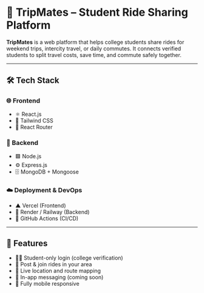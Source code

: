 # 🚗 TripMates – Student Ride Sharing Platform

**TripMates** is a web platform that helps college students share rides for weekend trips, intercity travel, or daily commutes. It connects verified students to split travel costs, save time, and commute safely together.

---

## 🛠️ Tech Stack

### 🌐 Frontend
- ⚛️ React.js
- 🎨 Tailwind CSS
- 🔁 React Router

### 🔧 Backend
- 🟩 Node.js
- ⚙️ Express.js
- 🗄️ MongoDB + Mongoose


### ☁️ Deployment & DevOps
- ▲ Vercel (Frontend)
- 🔁 Render / Railway (Backend)
- 🧪 GitHub Actions (CI/CD)

---

## 🚀 Features

- 🧑‍🎓 Student-only login (college verification)
- 🚙 Post & join rides in your area
- 📍 Live location and route mapping
- 💬 In-app messaging (coming soon)
- 📱 Fully mobile responsive

